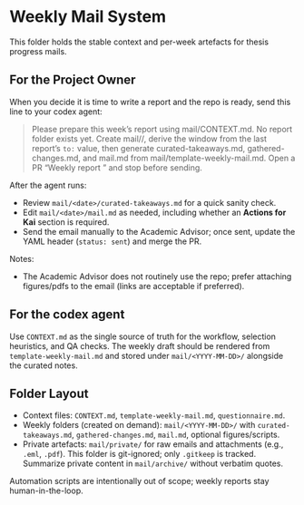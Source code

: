 # Weekly Mail System

This folder holds the stable context and per-week artefacts for thesis progress mails.

## For the Project Owner
When you decide it is time to write a report and the repo is ready, send this line to your codex agent:

> Please prepare this week’s report using mail/CONTEXT.md. No report folder exists yet. Create mail/<today-YYYY-MM-DD>/, derive the window from the last report’s `to:` value, then generate curated-takeaways.md, gathered-changes.md, and mail.md from mail/template-weekly-mail.md. Open a PR “Weekly report <YYYY-MM-DD>” and stop before sending.

After the agent runs:
- Review `mail/<date>/curated-takeaways.md` for a quick sanity check.
- Edit `mail/<date>/mail.md` as needed, including whether an **Actions for Kai** section is required.
- Send the email manually to the Academic Advisor; once sent, update the YAML header (`status: sent`) and merge the PR.

Notes:
- The Academic Advisor does not routinely use the repo; prefer attaching figures/pdfs to the email (links are acceptable if preferred).

## For the codex agent
Use `CONTEXT.md` as the single source of truth for the workflow, selection heuristics, and QA checks. The weekly draft should be rendered from `template-weekly-mail.md` and stored under `mail/<YYYY-MM-DD>/` alongside the curated notes.

## Folder Layout
- Context files: `CONTEXT.md`, `template-weekly-mail.md`, `questionnaire.md`.
- Weekly folders (created on demand): `mail/<YYYY-MM-DD>/` with `curated-takeaways.md`, `gathered-changes.md`, `mail.md`, optional figures/scripts.
- Private artefacts: `mail/private/` for raw emails and attachments (e.g., `.eml`, `.pdf`). This folder is git-ignored; only `.gitkeep` is tracked. Summarize private content in `mail/archive/` without verbatim quotes.

Automation scripts are intentionally out of scope; weekly reports stay human-in-the-loop.
